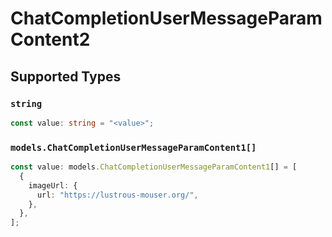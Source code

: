 # ChatCompletionUserMessageParamContent2


## Supported Types

### `string`

```typescript
const value: string = "<value>";
```

### `models.ChatCompletionUserMessageParamContent1[]`

```typescript
const value: models.ChatCompletionUserMessageParamContent1[] = [
  {
    imageUrl: {
      url: "https://lustrous-mouser.org/",
    },
  },
];
```


